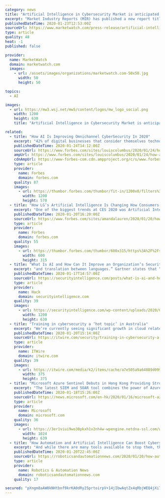 ```yaml
---
category: news
title: "Artificial Intelligence in Cybersecurity Market is anticipated to grow at a CAGR of ~22.3% from 2019 to 2030"
excerpt: "Market Industry Reports (MIR) has published a new report titled \"Artificial Intelligence in Cybersecurity Market - Global Industry Analysis, Size, Share, Growth, Trends, and Forecast, 2019-2030.\" According to the report,"
publishedDateTime: 2020-01-23T12:53:00Z
sourceUrl: https://www.marketwatch.com/press-release/artificial-intelligence-in-cybersecurity-market-is-anticipated-to-grow-at-a-cagr-of-223-from-2019-to-2030-2020-01-23
type: article
quality: 48
heat: -1
published: false

provider:
  name: MarketWatch
  domain: marketwatch.com
  images:
    - url: /assets/images/organizations/marketwatch.com-50x50.jpg
      width: 50
      height: 50

topics:
  - AI

images:
  - url: https://mw3.wsj.net/mw5/content/logos/mw_logo_social.png
    width: 1200
    height: 630
    title: "Artificial Intelligence in Cybersecurity Market is anticipated to grow at a CAGR of ~22.3% from 2019 to 2030"

related:
  - title: "How AI Is Improving Omnichannel CyberSecurity In 2020"
    excerpt: "42% of digital businesses that consider themselves technologically advanced are finding fraud is restraining their ability to grow and adopt new digital innovation strategies."
    publishedDateTime: 2020-01-24T14:12:00Z
    sourceUrl: https://www.forbes.com/sites/louiscolumbus/2020/01/24/how-ai-is-improving-omnichannel-cybersecurity-in-2020/
    ampUrl: https://www.forbes.com/sites/louiscolumbus/2020/01/24/how-ai-is-improving-omnichannel-cybersecurity-in-2020/amp/
    cdnAmpUrl: https://www-forbes-com.cdn.ampproject.org/c/s/www.forbes.com/sites/louiscolumbus/2020/01/24/how-ai-is-improving-omnichannel-cybersecurity-in-2020/amp/
    type: article
    provider:
      name: Forbes
      domain: forbes.com
    quality: 87
    images:
      - url: https://thumbor.forbes.com/thumbor/fit-in/1200x0/filters%3Aformat%28jpg%29/https%3A%2F%2Fspecials-images.forbesimg.com%2Fimageserve%2F1189050036%2F0x0.jpg
        width: 1200
        height: 570
  - title: "How LG’s Artificial Intelligence Is Changing How Consumers Use Appliances, Improving Sustainability And Doing Our Laundry Better"
    excerpt: "One of the biggest trends at CES 2020 was Artificial Intelligence or AI. Advances in this type of technology have truly changed the way consumers use many devices in a relatively short period. And we’ve only just begun to discover the potential of what it can do."
    publishedDateTime: 2020-01-20T16:20:00Z
    sourceUrl: https://www.forbes.com/sites/amandalauren/2020/01/20/how-lgs-artificial-intelligence-is-changing-how-consumers-use-appliances-improving-sustainability-and-doing-our-laundry-better/
    type: article
    provider:
      name: Forbes
      domain: forbes.com
    quality: 55
    images:
      - url: https://thumbor.forbes.com/thumbor/600x315/https%3A%2F%2Fspecials-images.forbesimg.com%2Fimageserve%2F5e25c0dd8b6cf300071c7e19%2F960x0.jpg
        width: 600
        height: 315
  - title: "What Is AI and How Can It Improve an Organization’s Security Posture?"
    excerpt: "and translation between languages.” Gartner states that “Artificial intelligence applies advanced analysis and logic-based techniques, including machine learning, to interpret events, support and automate decisions, and take actions.” To summarize, AI in cybersecurity refers to a set of capabilities similar to human abilities that allow ..."
    publishedDateTime: 2020-01-17T14:57:00Z
    sourceUrl: https://securityintelligence.com/posts/what-is-ai-and-how-can-it-improve-an-organizations-security-posture/
    type: article
    provider:
      name: Hack
      domain: securityintelligence.com
    quality: 39
    images:
      - url: https://securityintelligence.com/wp-content/uploads/2020/01/internal_what-is-ai-and-how-can-it-improve-an-organizations-security-posture.jpg
        width: 1200
        height: 630
  - title: "Training in cybersecurity a ‘hot topic’ in Australia"
    excerpt: "We’re currently seeing significant growth in cloud related training, especially Microsoft Azure and AWS. Cyber Security is also a hot topic at the moment ... We have software testing, courses that focus on securing the cloud, irrespective of vendor. Artificial Intelligence and Machine Learning coming soon, as well as recently introduced ..."
    publishedDateTime: 2020-01-20T15:14:00Z
    sourceUrl: https://itwire.com/security/training-in-cybersecurity-a-‘hot-topic’-in-australia.html
    type: article
    provider:
      name: ITWire
      domain: itwire.com
    quality: 39
    images:
      - url: https://itwire.com/media/k2/items/cache/a7e505a9a64889d099be0ccb44f806fe_M.jpg
        width: 375
        height: 375
  - title: "Microsoft Azure Sentinel Debuts in Hong Kong Providing Stronger Cybersecurity Offering for Local Businesses"
    excerpt: "The latest SIEM and SOAR tool combines the power of Azure and AI to reduce alert fatigue by 90 percent January 16, 2020, Hong Kong –– Security can be a never-ending saga — a chronicle of increasingly sophisticated attacks, volumes of alerts, and long resolution timeframes where today’s Security Information and Event Management (SIEM ..."
    publishedDateTime: 2020-01-18T15:26:00Z
    sourceUrl: https://news.microsoft.com/en-hk/2020/01/16/microsoft-azure-sentinel-debuts-in-hong-kong-providing-stronger-cybersecurity-offering-for-local-businesses/
    type: article
    provider:
      name: Microsoft
      domain: microsoft.com
    quality: 36
    images:
      - url: https://3er1viui9wo30pkxh1v2nh4w-wpengine.netdna-ssl.com/wp-content/uploads/prod/sites/427/2020/01/sentinal-1024x639.jpeg
        width: 1024
        height: 639
  - title: "How Automation and Artificial Intelligence Can Boost Cybersecurity"
    excerpt: "And while there are many tools available to stop them, there is a lot of space for improvement. Especially if you take automation into account. Machine learning and artificial intelligence are playing a significant role in cybersecurity. Automation tools can prevent, detect, and deal with tons of cyber threats way more efficiently and faster ..."
    publishedDateTime: 2020-01-20T22:45:00Z
    sourceUrl: https://roboticsandautomationnews.com/2020/01/20/how-automation-and-artificial-intelligence-can-boost-cybersecurity/28824/
    type: article
    provider:
      name: Robotics & Automation News
      domain: roboticsandautomationnews.com
    quality: 17

secured: "pXngm8aAW0kNHtbnf9krKA0dRy25prtoirpV+14jIbwAqtZx4qRbjWEQ4jXi7nLAmhKNc3ok8Zv32cwo93Qj3Bd2/aKRWFfTWwjtT4MA4GO05fJ/9opJ1+Z73HbJkhLcDqUDwRXWxaOWwOBmVhKwzRzSBNqDQX72pf/o3rqkW9tvUUz1ySqoz884+HwOeRA6Z2jcrUj8rhTpre+S32jlJLXJ6zcmKlvps2zCuFiFT9QvsVfIIvKumvzLwOCvhvW/cDMClbYX2ABWD4SO5C/lPaZFT1Ym1zYuHbDvwPemE4PE4ybegsOYQG8qa/pjPALY;uaQxIHsfT8RnrvMUpxoSuQ=="
---
```


